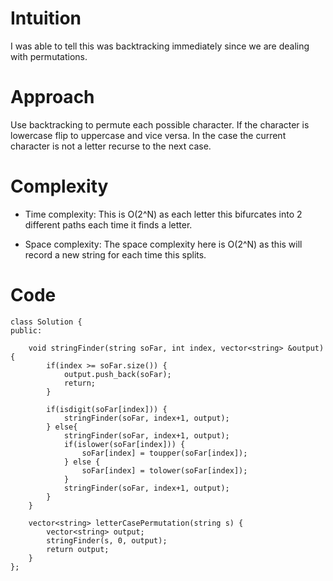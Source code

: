 # Intuition
I was able to tell this was backtracking immediately since we are dealing with
permutations.

# Approach

Use backtracking to permute each possible character. If the character is
lowercase flip to uppercase and vice versa. In the case the current character
is not a letter recurse to the next case.


# Complexity
- Time complexity:
This is O(2^N) as each letter this bifurcates into 2 different paths each time
it finds a letter.

- Space complexity:
The space complexity here is O(2^N) as this will record a new string for each
time this splits.

# Code
```
class Solution {
public:

    void stringFinder(string soFar, int index, vector<string> &output) {
        if(index >= soFar.size()) {
            output.push_back(soFar);
            return;
        }

        if(isdigit(soFar[index])) {
            stringFinder(soFar, index+1, output);
        } else{
            stringFinder(soFar, index+1, output);
            if(islower(soFar[index])) {
                soFar[index] = toupper(soFar[index]);
            } else {
                soFar[index] = tolower(soFar[index]);
            }
            stringFinder(soFar, index+1, output);
        }
    }

    vector<string> letterCasePermutation(string s) {
        vector<string> output;
        stringFinder(s, 0, output);
        return output;
    }
};
```
